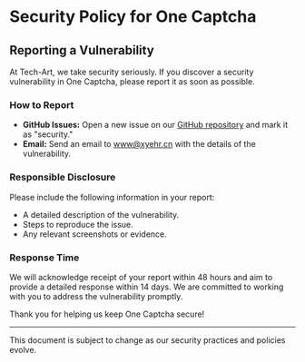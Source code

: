 # Security Policy for One Captcha

## Reporting a Vulnerability

At Tech-Art, we take security seriously. If you discover a security vulnerability in One Captcha, please report it as soon as possible. 

### How to Report

- **GitHub Issues:** Open a new issue on our [GitHub repository](https://github.com/Tech-Art/One-Captcha) and mark it as "security."
- **Email:** Send an email to [www@xyehr.cn](mailto:www@xyehr.cn) with the details of the vulnerability.

### Responsible Disclosure

Please include the following information in your report:
- A detailed description of the vulnerability.
- Steps to reproduce the issue.
- Any relevant screenshots or evidence.

### Response Time

We will acknowledge receipt of your report within 48 hours and aim to provide a detailed response within 14 days. We are committed to working with you to address the vulnerability promptly.

Thank you for helping us keep One Captcha secure!

---

This document is subject to change as our security practices and policies evolve.

